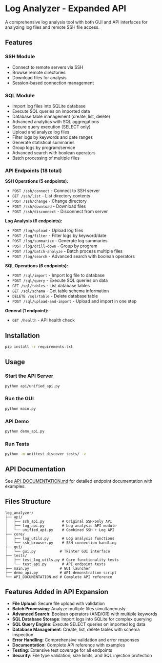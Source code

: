 # Log Analyzer - Expanded API

A comprehensive log analysis tool with both GUI and API interfaces for analyzing log files and remote SSH file access.

## Features

### SSH Module
- Connect to remote servers via SSH
- Browse remote directories
- Download files for analysis
- Session-based connection management

### SQL Module
- Import log files into SQLite database
- Execute SQL queries on imported data
- Database table management (create, list, delete)
- Advanced analytics with SQL aggregations
- Secure query execution (SELECT only)
- Upload and analyze log files
- Filter logs by keywords and date ranges
- Generate statistical summaries
- Group logs by program/service
- Advanced search with boolean operators
- Batch processing of multiple files

### API Endpoints (18 total)

**SSH Operations (5 endpoints):**
- `POST /ssh/connect` - Connect to SSH server
- `GET /ssh/list` - List directory contents
- `POST /ssh/change` - Change directory
- `POST /ssh/download` - Download files
- `POST /ssh/disconnect` - Disconnect from server

**Log Analysis (6 endpoints):**
- `POST /log/upload` - Upload log files
- `POST /log/filter` - Filter logs by keyword/date
- `POST /log/summarize` - Generate log summaries
- `POST /log/drill-down` - Group by program
- `POST /log/batch-analyze` - Batch process multiple files
- `POST /log/search` - Advanced search with boolean operators

**SQL Operations (6 endpoints):**
- `POST /sql/import` - Import log file to database
- `POST /sql/query` - Execute SQL queries on data
- `GET /sql/tables` - List database tables
- `GET /sql/schema` - Get table schema information
- `DELETE /sql/table` - Delete database table
- `POST /sql/upload-and-import` - Upload and import in one step

**General (1 endpoint):**
- `GET /health` - API health check

## Installation

```bash
pip install -r requirements.txt
```

## Usage

### Start the API Server
```bash
python api/unified_api.py
```

### Run the GUI
```bash
python main.py
```

### API Demo
```bash
python demo_api.py
```

### Run Tests
```bash
python -m unittest discover tests/ -v
```

## API Documentation

See [API_DOCUMENTATION.md](API_DOCUMENTATION.md) for detailed endpoint documentation with examples.

## Files Structure

```
log_analyzer/
├── api/
│   ├── ssh_api.py        # Original SSH-only API
│   ├── log_api.py        # Log analysis API module
│   └── unified_api.py    # Combined SSH + Log API
├── core/
│   ├── log_utils.py      # Log analysis functions
│   └── ssh_browser.py    # SSH connection handling
├── gui/
│   └── gui.py           # Tkinter GUI interface
├── tests/
│   ├── test_log_utils.py # Core functionality tests
│   └── test_api.py       # API endpoint tests
├── main.py              # GUI launcher
├── demo_api.py          # API demonstration script
└── API_DOCUMENTATION.md # Complete API reference
```

## Features Added in API Expansion

- **File Upload**: Secure file upload with validation
- **Batch Processing**: Analyze multiple files simultaneously
- **Advanced Search**: Boolean operators (AND/OR) with multiple keywords
- **SQL Database Storage**: Import logs into SQLite for complex querying
- **SQL Query Engine**: Execute SELECT queries on imported log data
- **Database Management**: Create, list, delete tables with schema inspection
- **Error Handling**: Comprehensive validation and error responses
- **Documentation**: Complete API reference with examples
- **Testing**: Extensive test coverage for all endpoints
- **Security**: File type validation, size limits, and SQL injection protection
